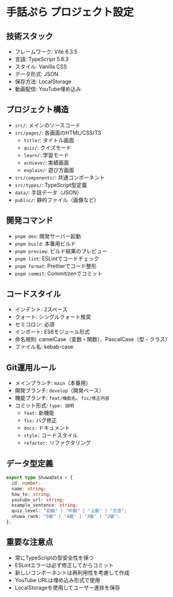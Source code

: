 # 手話ぷら プロジェクト設定

## 技術スタック

- フレームワーク: Vite 6.3.5
- 言語: TypeScript 5.8.3
- スタイル: Vanilla CSS
- データ形式: JSON
- 保存方法: LocalStorage
- 動画配信: YouTube埋め込み

## プロジェクト構造

- `src/`: メインのソースコード
- `src/pages/`: 各画面のHTML/CSS/TS
  - `title/`: タイトル画面
  - `quiz/`: クイズモード
  - `learn/`: 学習モード
  - `achieve/`: 実績画面
  - `explain/`: 遊び方画面
- `src/components/`: 共通コンポーネント
- `src/types/`: TypeScript型定義
- `data/`: 手話データ（JSON）
- `public/`: 静的ファイル（画像など）

## 開発コマンド

- `pnpm dev`: 開発サーバー起動
- `pnpm build`: 本番用ビルド
- `pnpm preview`: ビルド結果のプレビュー
- `pnpm lint`: ESLintでコードチェック
- `pnpm format`: Prettierでコード整形
- `pnpm commit`: Commitizenでコミット

## コードスタイル

- インデント: 2スペース
- クォート: シングルクォート推奨
- セミコロン: 必須
- インポート: ES6モジュール形式
- 命名規則: camelCase（変数・関数）、PascalCase（型・クラス）
- ファイル名: kebab-case

## Git運用ルール

- メインブランチ: `main`（本番用）
- 開発ブランチ: `develop`（開発ベース）
- 機能ブランチ: `feat/機能名`、`fix/修正内容`
- コミット形式: `type: 説明`
  - `feat:` 新機能
  - `fix:` バグ修正
  - `docs:` ドキュメント
  - `style:` コードスタイル
  - `refactor:` リファクタリング

## データ型定義

```typescript
export type ShuwaData = {
  id: number;
  name: string;
  how_to: string;
  youtube_url: string;
  example_sentence: string;
  quiz_level: "初級" | "中級" | "上級" | "方言";
  shuwa_rank: "5級" | "4級" | "3級" | "2級";
};
```

## 重要な注意点

- 常にTypeScriptの型安全性を保つ
- ESLintエラーは必ず修正してからコミット
- 新しいコンポーネントは再利用性を考慮して作成
- YouTube URLは埋め込み形式で使用
- LocalStorageを使用してユーザー進捗を保存
